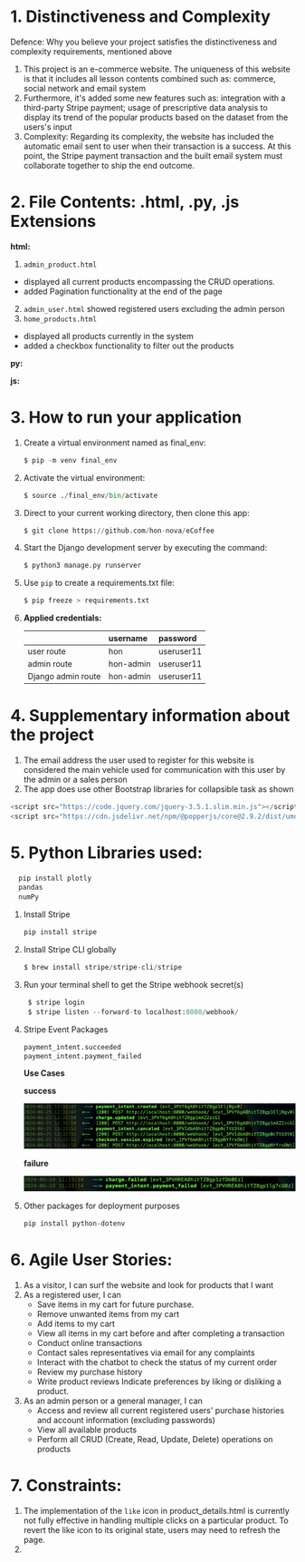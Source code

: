 # 1. Distinctiveness and Complexity
Defence: Why you believe your project satisfies the distinctiveness and complexity requirements, mentioned above
1. This project is an e-commerce website. The uniqueness of this website is that it includes all lesson contents combined such as: commerce, social network and email system
2. Furthermore, it's added some new features such as: integration with a third-party Stripe payment; usage of prescriptive data analysis to display its trend of the popular products based on the dataset from the users's input
3. Complexity: Regarding its complexity, the website has included the automatic email sent to user when their transaction is a success. At this point, the Stripe payment transaction and the built email system must collaborate together to ship the end outcome.   
   
# 2. File Contents: .html, .py, .js Extensions

__**html:**__

1. `admin_product.html` 
  - displayed all current products encompassing the CRUD operations. 
  - added Pagination functionality at the end of the page
2. `admin_user.html` showed registered users excluding the admin person
3. `home_products.html` 
  - displayed all products currently in the system
  - added a checkbox functionality to filter out the products

__**py:**__


__**js:**__
# 3. How to run your application
1. Create a virtual environment named as final_env: 
   ```python
   $ pip -m venv final_env
   ```
2. Activate the virtual environment: 
   ```python
   $ source ./final_env/bin/activate
   ```
3. Direct to your current working directory, then clone this app: 
   ```python
   $ git clone https://github.com/hon-nova/eCoffee
   ```
4. Start the Django development server by executing the command:
   ```python
   $ python3 manage.py runserver
   ```
5. Use `pip` to create a requirements.txt file: 
   ```python
   $ pip freeze > requirements.txt
   ```
6. **__Applied credentials:__**<br/>
   
   |                    | username      | password    |
   |     --------       | --------      | -------     |
   | user route         | hon           | useruser11  |
   | admin route        | hon-admin     | useruser11  |
   | Django admin route | hon-admin     | useruser11  |
  

# 4. Supplementary information about the project

1.  The email address the user used to register for this website is considered the main vehicle used for communication with this user by the admin or a sales person
2.  The app does use other Bootstrap libraries for collapsible task as shown
  ```js
  <script src="https://code.jquery.com/jquery-3.5.1.slim.min.js"></script>
  <script src="https://cdn.jsdelivr.net/npm/@popperjs/core@2.9.2/dist/umd/popper.min.js"></script>
  
  ```   
# 5. Python Libraries used:

 ```python
   pip install plotly
   pandas
   numPy
```
1. Install Stripe
   ```python
   pip install stripe
   ```
2. Install Stripe CLI globally
   ```python
   $ brew install stripe/stripe-cli/stripe  
   ```
3. Run your terminal shell to get the Stripe webhook secret(s)
   ```python
    $ stripe login
    $ stripe listen --forward-to localhost:8080/webhook/
   ```
4. Stripe Event Packages
   ```
   payment_intent.succeeded
   payment_intent.payment_failed
   ```
   **__Use Cases__**

   **success**

   ![success](./eCoffee/static/eCoffee/demo/success_transaction.png)

   **failure**

   ![failure](./eCoffee/static/eCoffee/demo/failure_transaction.png)

5. Other packages for deployment purposes
   ```python   
   pip install python-dotenv
   ```
# 6. Agile User Stories:
1. As a visitor, I can surf the website and look for products that I want
2. As a registered user, I can
   - Save items in my cart for future purchase.
   - Remove unwanted items from my cart
   - Add items to my cart
   - View all items in my cart before and after completing a transaction
   - Conduct online transactions
   - Contact sales representatives via email for any complaints
   - Interact with the chatbot to check the status of my current order
   - Review my purchase history
   - Write product reviews
Indicate preferences by liking or disliking a product.
1. As an admin person or a general manager, I can
    - Access and review all current registered users' purchase histories and account information (excluding passwords)
   - View all available products
   - Perform all CRUD (Create, Read, Update, Delete) operations on products

# 7. Constraints:
1. The implementation of the `like` icon in product_details.html is currently not fully effective in handling multiple clicks on a particular product. To revert the like icon to its original state, users may need to refresh the page.
2. 